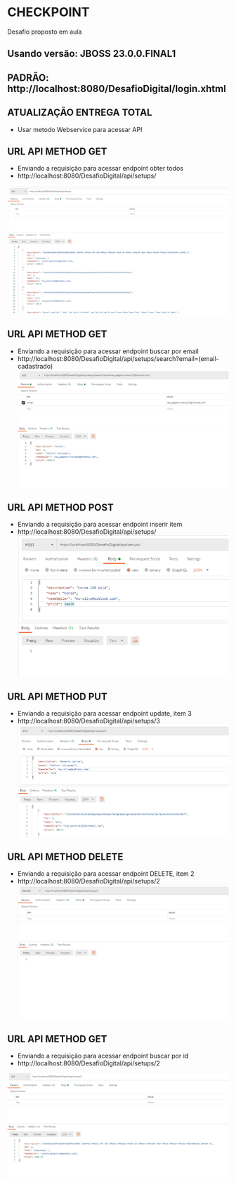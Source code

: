 # CHECKPOINT
Desafio proposto em aula

## Usando versão: JBOSS 23.0.0.FINAL1 ##

## PADRÃO: http://localhost:8080/DesafioDigital/login.xhtml ##



## ATUALIZAÇÃO ENTREGA TOTAL ##
- Usar metodo Webservice para acessar API 
## URL API METHOD GET

- Enviando a requisição para acessar endpoint obter todos 
-  http://localhost:8080/DesafioDigital/api/setups/
  <img src="assets/Listar.png">

## URL API METHOD GET
- Enviando a requisição para acessar endpoint buscar por email
- http://localhost:8080/DesafioDigital/api/setups/search?email=(email-cadastrado)
  <img src="assets/Search.png">
  
## URL API METHOD POST
- Enviando a requisição para acessar endpoint inserir item
- http://localhost:8080/DesafioDigital/api/setups/ 
  <img src="assets/Adiciona.png">

## URL API METHOD PUT 
- Enviando a requisição para acessar endpoint update, item 3
- http://localhost:8080/DesafioDigital/api/setups/3
  <img src="assets/UpdateId3.png">

## URL API METHOD DELETE
- Enviando a requisição para acessar endpoint DELETE, item 2
- http://localhost:8080/DesafioDigital/api/setups/2
  <img src="assets/Delete.png">
  

## URL API METHOD GET
- Enviando a requisição para acessar endpoint buscar por id
-  http://localhost:8080/DesafioDigital/api/setups/2
  <img src="assets/Pegar por Id.png">
